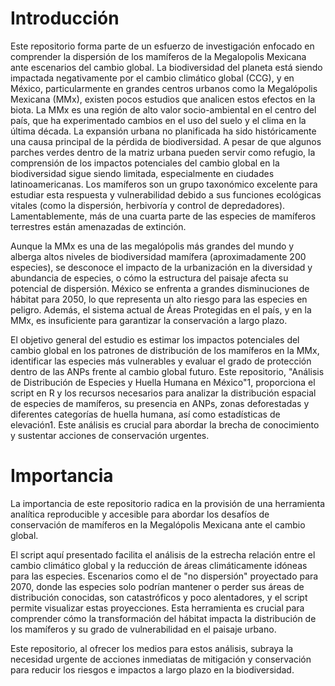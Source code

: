 # Introducción

Este repositorio forma parte de un esfuerzo de investigación enfocado en comprender la dispersión de los mamíferos de la Megalopolis Mexicana ante escenarios del cambio global. La biodiversidad del planeta está siendo impactada negativamente por el cambio climático global (CCG), y en México, particularmente en grandes centros urbanos como la Megalópolis Mexicana (MMx), existen pocos estudios que analicen estos efectos en la biota. La MMx es una región de alto valor socio-ambiental en el centro del país, que ha experimentado cambios en el uso del suelo y el clima en la última década.
La expansión urbana no planificada ha sido históricamente una causa principal de la pérdida de biodiversidad. A pesar de que algunos parches verdes dentro de la matriz urbana pueden servir como refugio, la comprensión de los impactos potenciales del cambio global en la biodiversidad sigue siendo limitada, especialmente en ciudades latinoamericanas. Los mamíferos son un grupo taxonómico excelente para estudiar esta respuesta y vulnerabilidad debido a sus funciones ecológicas vitales (como la dispersión, herbivoría y control de depredadores). Lamentablemente, más de una cuarta parte de las especies de mamíferos terrestres están amenazadas de extinción.

Aunque la MMx es una de las megalópolis más grandes del mundo y alberga altos niveles de biodiversidad mamífera (aproximadamente 200 especies), se desconoce el impacto de la urbanización en la diversidad y abundancia de especies, o cómo la estructura del paisaje afecta su potencial de dispersión. México se enfrenta a grandes disminuciones de hábitat para 2050, lo que representa un alto riesgo para las especies en peligro. Además, el sistema actual de Áreas Protegidas en el país, y en la MMx, es insuficiente para garantizar la conservación a largo plazo.

El objetivo general del estudio es estimar los impactos potenciales del cambio global en los patrones de distribución de los mamíferos en la MMx, identificar las especies más vulnerables y evaluar el grado de protección dentro de las ANPs frente al cambio global futuro. Este repositorio, "Análisis de Distribución de Especies y Huella Humana en México"1, proporciona el script en R y los recursos necesarios para analizar la distribución espacial de especies de mamíferos, su presencia en ANPs, zonas deforestadas y diferentes categorías de huella humana, así como estadísticas de elevación1. Este análisis es crucial para abordar la brecha de conocimiento y sustentar acciones de conservación urgentes.

# Importancia

La importancia de este repositorio radica en la provisión de una herramienta analítica reproducible y accesible para abordar los desafíos de conservación de mamíferos en la Megalópolis Mexicana ante el cambio global. 

El script aquí presentado facilita el análisis de la estrecha relación entre el cambio climático global y la reducción de áreas climáticamente idóneas para las especies. Escenarios como el de "no dispersión" proyectado para 2070, donde las especies solo podrían mantener o perder sus áreas de distribución conocidas, son catastróficos y poco alentadores, y el script permite visualizar estas proyecciones. Esta herramienta es crucial para comprender cómo la transformación del hábitat impacta la distribución de los mamíferos y su grado de vulnerabilidad en el paisaje urbano.

Este repositorio, al ofrecer los medios para estos análisis, subraya la necesidad urgente de acciones inmediatas de mitigación y conservación para reducir los riesgos e impactos a largo plazo en la biodiversidad.
